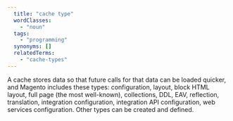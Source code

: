 ```yaml
---
  title: "cache type"
  wordClasses:
    - "noun"
  tags:
    - "programming"
  synonyms: []
  relatedTerms:
    - "cache-types"
---
```

A cache stores data so that future calls for that data can be loaded quicker, and Magento includes these types: configuration, layout, block HTML layout, full page (the most well-known), collections, DDL, EAV, reflection, translation, integration configuration, integration API configuration, web services configuration. Other types can be created and defined.

